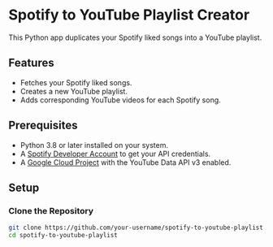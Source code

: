 # Spotify to YouTube Playlist Creator

This Python app duplicates your Spotify liked songs into a YouTube playlist.

## Features
- Fetches your Spotify liked songs.
- Creates a new YouTube playlist.
- Adds corresponding YouTube videos for each Spotify song.

## Prerequisites
- Python 3.8 or later installed on your system.
- A [Spotify Developer Account](https://developer.spotify.com/dashboard/) to get your API credentials.
- A [Google Cloud Project](https://console.cloud.google.com/) with the YouTube Data API v3 enabled.

## Setup

### Clone the Repository
```bash
git clone https://github.com/your-username/spotify-to-youtube-playlist.git
cd spotify-to-youtube-playlist
